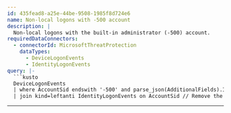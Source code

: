 ```yaml
---
id: 435fead8-a25e-44be-9508-1985f8d724e6
name: Non-local logons with -500 account
description: |
  Non-local logons with the built-in administrator (-500) account.
requiredDataConnectors:
  - connectorId: MicrosoftThreatProtection
    dataTypes:
      - DeviceLogonEvents
      - IdentityLogonEvents
query: |-
  ```kusto
  DeviceLogonEvents
  | where AccountSid endswith '-500' and parse_json(AdditionalFields).IsLocalLogon != true
  | join kind=leftanti IdentityLogonEvents on AccountSid // Remove the domain's built-in admin acccount
  ```
---
```


